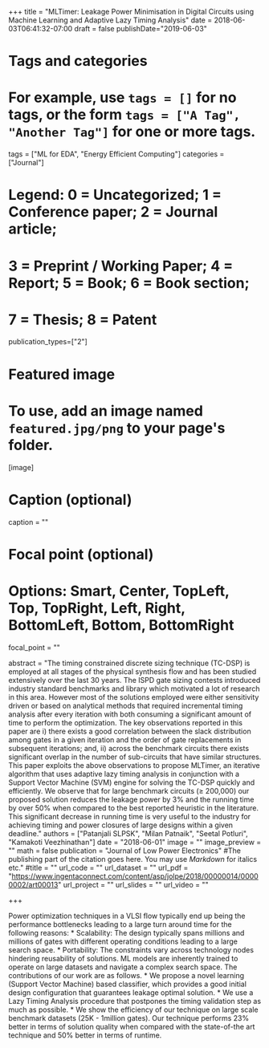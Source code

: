 +++
title = "MLTimer: Leakage Power Minimisation in Digital Circuits using Machine Learning and Adaptive Lazy Timing Analysis"
date = 2018-06-03T06:41:32-07:00
draft = false
publishDate="2019-06-03"
# Tags and categories
# For example, use `tags = []` for no tags, or the form `tags = ["A Tag", "Another Tag"]` for one or more tags.
tags = ["ML for EDA", "Energy Efficient Computing"]
categories = ["Journal"]
# Legend: 0 = Uncategorized; 1 = Conference paper; 2 = Journal article;
# 3 = Preprint / Working Paper; 4 = Report; 5 = Book; 6 = Book section;
# 7 = Thesis; 8 = Patent
publication_types=["2"]
# Featured image
# To use, add an image named `featured.jpg/png` to your page's folder. 
[image]
  # Caption (optional)
  caption = ""

  # Focal point (optional)
  # Options: Smart, Center, TopLeft, Top, TopRight, Left, Right, BottomLeft, Bottom, BottomRight
  focal_point = ""

abstract = "The timing constrained discrete sizing technique (TC-DSP) is employed at all stages of the physical synthesis flow and has been studied extensively over the last 30 years. The ISPD gate sizing contests introduced industry standard benchmarks and library which motivated a lot of research in this area. However most of the solutions employed were either sensitivity driven or based on analytical methods that required incremental timing analysis after every iteration with both consuming a significant amount of time to perform the optimization. The key observations reported in this paper are i) there exists a good correlation between the slack distribution among gates in a given iteration and the order of gate replacements in subsequent iterations; and, ii) across the benchmark circuits there exists significant overlap in the number of sub-circuits that have similar structures. This paper exploits the above observations to propose MLTimer, an iterative algorithm that uses adaptive lazy timing analysis in conjunction with a Support Vector Machine (SVM) engine for solving the TC-DSP quickly and efficiently. We observe that for large benchmark circuits (≥ 200,000) our proposed solution reduces the leakage power by 3% and the running time by over 50% when compared to the best reported heuristic in the literature. This significant decrease in running time is very useful to the industry for achieving timing and power closures of large designs within a given deadline."
authors = ["Patanjali SLPSK", "Milan Patnaik", "Seetal Potluri", "Kamakoti Veezhinathan"]
date = "2018-06-01"
image = ""
image_preview = ""
math = false
publication = "Journal of Low Power Electronics"
#The publishing part of the citation goes here. You may use *Markdown* for italics etc."
#title = ""
url_code = ""
url_dataset = ""
url_pdf = "https://www.ingentaconnect.com/content/asp/jolpe/2018/00000014/00000002/art00013"
url_project = ""
url_slides = ""
url_video = ""

+++

Power optimization techniques in a VLSI flow typically end up being the performance bottlenecks leading to a large turn around time for the following reasons:
	* Scalability: The design typically spans millions and millions of gates with different operating conditions leading to a large search space.
	*  Portability: The constraints vary across technology nodes hindering reusability of solutions.
ML models are inherently trained to operate on large datasets and navigate a complex search space. The contributions of our work are as follows.
	* We propose a novel learning (Support Vector Machine) based classifier, which provides a good initial design configuration that guarantees leakage optimal solution.
	* We use a Lazy Timing Analysis procedure that postpones the timing validation step as much as possible.
	* We show the efficiency of our technique on large scale benchmark datasets (25K - 1million gates). Our technique performs 23% better in terms of solution quality when compared with the state-of-the art technique and 50% better in terms of runtime.
